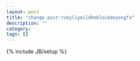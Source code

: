 ```yaml
---
layout: post
title: "change post:rubyliyeildheblockdeyongfa"
description: ""
category: 
tags: []
---
```

{% include JB/setup %}
